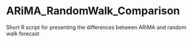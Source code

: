 # ARiMA_RandomWalk_Comparison
Short R script for presenting the differences between ARiMA and random walk forecast
